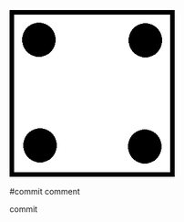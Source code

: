 <html>
<body>
<p>
<img src="https://github.com/SunnyMayweather/Dice/blob/master/black_4.png?raw=true">
</p>


</body>
</html>

#commit comment

commit
